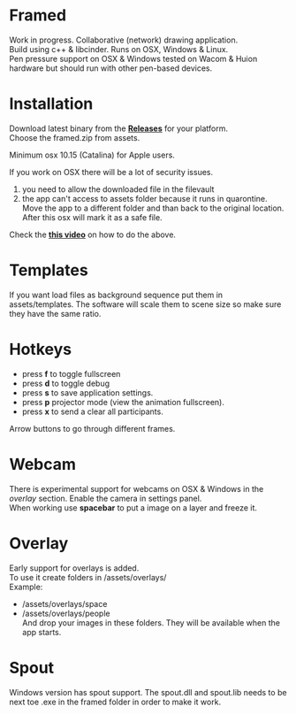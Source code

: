 # Framed
Work in progress. Collaborative (network) drawing application.  
Build using c++ & libcinder. Runs on OSX, Windows & Linux.  
Pen pressure support on OSX & Windows tested on Wacom & Huion hardware but should run with other pen-based devices.

# Installation
Download latest binary from the **[Releases](https://github.com/lab101/Framed/releases )** for your platform.  
Choose the framed.zip from assets.

Minimum osx 10.15 (Catalina) for Apple users.

If you work on OSX there will be a lot of security issues.
1. you need to allow the downloaded file in the filevault
2. the app can't access to assets folder because it runs in quarontine. Move the app to a different folder and than back to the original location. After this osx will mark it as a safe file.

Check the **[this video](https://vimeo.com/508517646/c90b0e026f )** on how to do the above.


# Templates
If you want load files as background sequence put them in assets/templates.
The software will scale them to scene size so make sure they have the same ratio. 

# Hotkeys
- press **f** to toggle fullscreen
- press **d** to toggle debug
- press **s** to save application settings.
- press **p** projector mode (view the animation fullscreen).
- press **x** to send a clear all participants. 

Arrow buttons to go through different frames.

# Webcam
There is experimental support for webcams on OSX & Windows in the *overlay* section. 
Enable the camera in settings panel.  
When working use **spacebar** to put a image on a layer and freeze it.

# Overlay
Early support for overlays is added.  
To use it create folders in /assets/overlays/  
Example:
- /assets/overlays/space  
- /assets/overlays/people  
And drop your images in these folders. They will be available when the app starts.

# Spout
Windows version has spout support.
The spout.dll and spout.lib needs to be next toe .exe in the framed folder in order to make it work.


